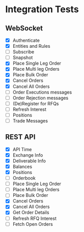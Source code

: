 # Integration Tests

## WebSocket

- [x] Authenticate
- [x] Entities and Rules
- [ ] Subscribe
- [ ] Snapshot
- [x] Place Single Leg Order
- [x] Place Multi leg Orders
- [x] Place Bulk Order
- [x] Cancel Orders
- [x] Cancel All Orders
- [ ] Order Executions messages
- [ ] Order Rejection messages
- [ ] (De)Register for RFQs
- [ ] Refresh Interest
- [ ] Positions
- [ ] Trade Messages

## REST API

- [x] API Time
- [x] Exchange Info
- [x] Deliverable Info
- [x] Balances
- [x] Positions
- [ ] Orderbook
- [ ] Place Single Leg Order
- [ ] Place Multi leg Orders
- [ ] Place Bulk Order
- [x] Cancel Orders
- [x] Cancel All Orders
- [x] Get Order Details
- [ ] Refresh RFQ Interest
- [ ] Fetch Open Orders
